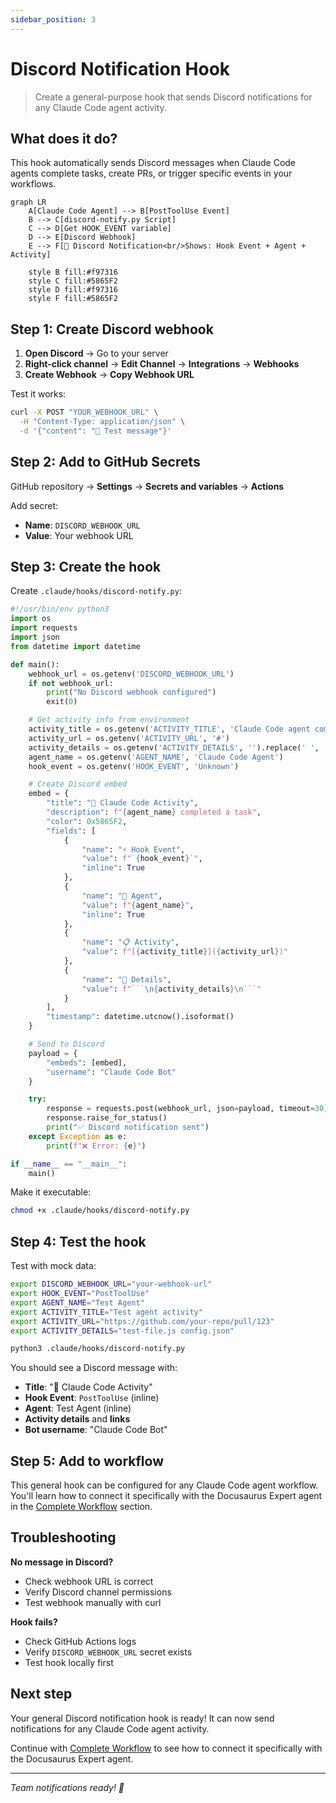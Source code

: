 ```yaml
---
sidebar_position: 3
---
```


# Discord Notification Hook

> Create a general-purpose hook that sends Discord notifications for any Claude Code agent activity.

## What does it do?

This hook automatically sends Discord messages when Claude Code agents complete tasks, create PRs, or trigger specific events in your workflows.

```mermaid
graph LR
    A[Claude Code Agent] --> B[PostToolUse Event]
    B --> C[discord-notify.py Script]
    C --> D[Get HOOK_EVENT variable]
    D --> E[Discord Webhook]
    E --> F[🔔 Discord Notification<br/>Shows: Hook Event + Agent + Activity]

    style B fill:#f97316
    style C fill:#5865F2
    style D fill:#f97316
    style F fill:#5865F2
```

## Step 1: Create Discord webhook

1. **Open Discord** → Go to your server
2. **Right-click channel** → **Edit Channel** → **Integrations** → **Webhooks**
3. **Create Webhook** → **Copy Webhook URL**

Test it works:
```bash
curl -X POST "YOUR_WEBHOOK_URL" \
  -H "Content-Type: application/json" \
  -d '{"content": "🧪 Test message"}'
```

## Step 2: Add to GitHub Secrets

GitHub repository → **Settings** → **Secrets and variables** → **Actions**

Add secret:
- **Name**: `DISCORD_WEBHOOK_URL`
- **Value**: Your webhook URL

## Step 3: Create the hook

Create `.claude/hooks/discord-notify.py`:

```python
#!/usr/bin/env python3
import os
import requests
import json
from datetime import datetime

def main():
    webhook_url = os.getenv('DISCORD_WEBHOOK_URL')
    if not webhook_url:
        print("No Discord webhook configured")
        exit(0)

    # Get activity info from environment
    activity_title = os.getenv('ACTIVITY_TITLE', 'Claude Code agent completed task')
    activity_url = os.getenv('ACTIVITY_URL', '#')
    activity_details = os.getenv('ACTIVITY_DETAILS', '').replace(' ', '\n')
    agent_name = os.getenv('AGENT_NAME', 'Claude Code Agent')
    hook_event = os.getenv('HOOK_EVENT', 'Unknown')

    # Create Discord embed
    embed = {
        "title": "🤖 Claude Code Activity",
        "description": f"{agent_name} completed a task",
        "color": 0x5865F2,
        "fields": [
            {
                "name": "⚡ Hook Event",
                "value": f"`{hook_event}`",
                "inline": True
            },
            {
                "name": "🤖 Agent",
                "value": f"{agent_name}",
                "inline": True
            },
            {
                "name": "📋 Activity",
                "value": f"[{activity_title}]({activity_url})"
            },
            {
                "name": "📝 Details",
                "value": f"```\n{activity_details}\n```"
            }
        ],
        "timestamp": datetime.utcnow().isoformat()
    }

    # Send to Discord
    payload = {
        "embeds": [embed],
        "username": "Claude Code Bot"
    }

    try:
        response = requests.post(webhook_url, json=payload, timeout=30)
        response.raise_for_status()
        print("✅ Discord notification sent")
    except Exception as e:
        print(f"❌ Error: {e}")

if __name__ == "__main__":
    main()
```

Make it executable:
```bash
chmod +x .claude/hooks/discord-notify.py
```

## Step 4: Test the hook

Test with mock data:

```bash
export DISCORD_WEBHOOK_URL="your-webhook-url"
export HOOK_EVENT="PostToolUse"
export AGENT_NAME="Test Agent"
export ACTIVITY_TITLE="Test agent activity"
export ACTIVITY_URL="https://github.com/your-repo/pull/123"
export ACTIVITY_DETAILS="test-file.js config.json"

python3 .claude/hooks/discord-notify.py
```

You should see a Discord message with:
- **Title**: "🤖 Claude Code Activity"
- **Hook Event**: `PostToolUse` (inline)
- **Agent**: Test Agent (inline)
- **Activity details** and **links**
- **Bot username**: "Claude Code Bot"

## Step 5: Add to workflow

This general hook can be configured for any Claude Code agent workflow. You'll learn how to connect it specifically with the Docusaurus Expert agent in the [Complete Workflow](/docs/workflows/cicd-workflow) section.

## Troubleshooting

**No message in Discord?**
- Check webhook URL is correct
- Verify Discord channel permissions
- Test webhook manually with curl

**Hook fails?**
- Check GitHub Actions logs
- Verify `DISCORD_WEBHOOK_URL` secret exists
- Test hook locally first

## Next step

Your general Discord notification hook is ready! It can now send notifications for any Claude Code agent activity.

Continue with [Complete Workflow](/docs/workflows/cicd-workflow) to see how to connect it specifically with the Docusaurus Expert agent.

---

*Team notifications ready! 🔔*